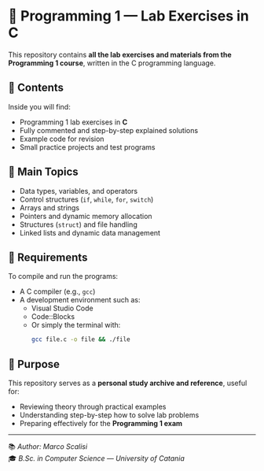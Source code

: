 # 🧠 Programming 1 — Lab Exercises in C

This repository contains **all the lab exercises and materials from the Programming 1 course**, written in the C programming language.

## 📂 Contents
Inside you will find:
- Programming 1 lab exercises in **C**
- Fully commented and step-by-step explained solutions
- Example code for revision
- Small practice projects and test programs

## 🧩 Main Topics
- Data types, variables, and operators  
- Control structures (`if`, `while`, `for`, `switch`)  
- Arrays and strings  
- Pointers and dynamic memory allocation  
- Structures (`struct`) and file handling  
- Linked lists and dynamic data management  

## 🧰 Requirements
To compile and run the programs:
- A C compiler (e.g., `gcc`)
- A development environment such as:
  - Visual Studio Code  
  - Code::Blocks  
  - Or simply the terminal with:  
    ```bash
    gcc file.c -o file && ./file
    ```

## 🎯 Purpose
This repository serves as a **personal study archive and reference**, useful for:
- Reviewing theory through practical examples  
- Understanding step-by-step how to solve lab problems  
- Preparing effectively for the **Programming 1 exam**

---

📚 *Author: Marco Scalisi*  
🎓 *B.Sc. in Computer Science — University of Catania*
